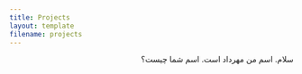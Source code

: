 ```yaml
---
title: Projects
layout: template
filename: projects
--- 
```


<p dir="rtl" align="right">
سلام. اسم من مهرداد است.
اسم شما چیست؟
</p>
